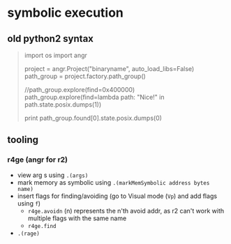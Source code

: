 # symbolic execution

## old python2 syntax

> import os
> import angr
> 
> project = angr.Project("binaryname", auto_load_libs=False)
> path_group = project.factory.path_group()
> 
> //path_group.explore(find=0x400000)
> path_group.explore(find=lambda path: "Nice!" in path.state.posix.dumps(1))
> 
> print path_group.found[0].state.posix.dumps(0)

## tooling

### r4ge (angr for r2)

- view arg s using `.(args)`
- mark memory as symbolic using `.(markMemSymbolic address bytes name)`
- insert flags for finding/avoiding (go to Visual mode (`Vp`) and add flags using `f`)
  - `r4ge.avoidn` (n) represents the n'th avoid addr, as r2 can't work with multiple flags with the same name
  - `r4ge.find`
- `.(rage)`